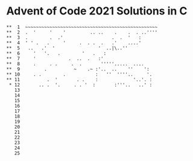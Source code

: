 # Advent of Code 2021 Solutions in C

    **  1  ~~~~~~~~~~~~~~~~~~~~~~~~~~~~~~~~~~~~~~~~~~~~~~~~~
    **  2  .  '     '    '         .. ..    .    .  . ..''''
    **  3  .        .  .'                  .  .  '   :      
    **  4  ' ' .   .     '     .  . .  .   .'    ....'      
    **  5   ..   .'  '                '  ..|\..''           
    **  6     '   '.   .        '   .   :                   
    **  7     '            .  ..  .   :'                    
    **  8     .     . .     .  .       '''''.....  ....     
    **  9         .          ~    .~ :'..  ..    ''    ':   
    ** 10     . .        .           :   ''  ''''..     '.  
    ** 11          .  '       . .    :             '..'. :  
     * 12       .. .  '.     . . '  :       :'''..   ..' :  
       13  
       14  
       15  
       16  
       17  
       18  
       19  
       20  
       21  
       22  
       23  
       24  
       25   
